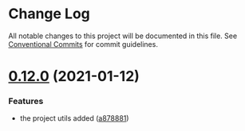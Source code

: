 # Change Log

All notable changes to this project will be documented in this file.
See [Conventional Commits](https://conventionalcommits.org) for commit guidelines.

# [0.12.0](https://github.com/izatop/typesafeunit/compare/v0.11.3...v0.12.0) (2021-01-12)


### Features

* the project utils added ([a878881](https://github.com/izatop/typesafeunit/commit/a87888167d6580eb3aa954b2ce2dd09cb8ac303f))
